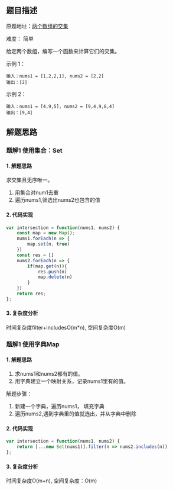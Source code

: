 ## 题目描述

原题地址：[两个数组的交集](https://leetcode-cn.com/problems/intersection-of-two-arrays/)

难度： 简单

给定两个数组，编写一个函数来计算它们的交集。

示例 1：
```
输入：nums1 = [1,2,2,1], nums2 = [2,2]
输出：[2]
```
示例 2：
```
输入：nums1 = [4,9,5], nums2 = [9,4,9,8,4]
输出：[9,4]
```

## 解题思路
### 题解1 使用集合：Set
#### 1. 解题思路
求交集且无序唯一。

1. 用集合对num1去重
2. 遍历nums1,筛选出nums2也包含的值

#### 2. 代码实现
```js
var intersection = function(nums1, nums2) {
    const map = new Map();
    nums1.forEach(n => {
        map.set(n, true)
    })
    const res = []
    nums2.forEach(n => {
        if(map.get(n)){
            res.push(n)
            map.delete(n)
        }
    })
    return res;
};
```

#### 3. 复杂度分析
时间复杂度filter+includesO(m*n), 空间复杂度O(m)

### 题解1 使用字典Map
#### 1. 解题思路
1. 求nums1和nums2都有的值。
2. 用字典建立一个映射关系，记录nums1里有的值。


解题步骤：
1. 新建一个字典，遍历nums1， 填充字典
2. 遍历nums2,遇到字典里的值就选出，并从字典中删除

#### 2. 代码实现
```js
var intersection = function(nums1, nums2) {
    return [...new Set(nums1)].filter(n => nums2.includes(n))
};
```

#### 3. 复杂度分析
时间复杂度O(m+n), 空间复杂度：O(m)